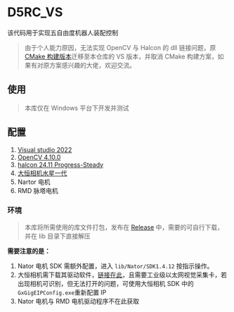 # D5RC_VS

该代码用于实现五自由度机器人装配控制

> 由于个人能力原因，无法实现 OpenCV 与 Halcon 的 dll 链接问题，原[CMake 构建版本](https://github.com/drawal001/D5RC)迁移至本仓库的 VS 版本，并取消 CMake 构建方案，如果有对原方案感兴趣的大佬，欢迎交流。

## 使用

> 本库仅在 Windows 平台下开发并测试

## 配置

1. [Visual studio 2022](https://visualstudio.microsoft.com/zh-hans/#vs-section)
2. [OpenCV 4.10.0](https://opencv.org/releases/)
3. [halcon 24.11 Progress-Steady](https://www.mvtec.com/cn/downloads)
4. [大恒相机水星一代](https://www.daheng-imaging.com/downloads/)
5. Nartor 电机
6. RMD 脉塔电机

### 环境

> 本库将所需使用的库文件打包，发布在 [Release]() 中，需要的可自行下载，并在 lib 目录下直接解压

**需要注意的是：**

1. Nator 电机 SDK 需额外配置，进入 `lib/Nator/SDK1.4.12` 按指示操作。
2. 大恒相机需下载其驱动软件，[链接在此](https://www.daheng-imaging.com/downloads/)，且需要工业级以太网视觉采集卡，若出现相机可识别，但无法打开的问题，可使用大恒相机 SDK 中的`GxGigEIPConfig.exe`重新配置 IP
3. Nator 电机与 RMD 电机驱动程序不在此获取

